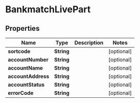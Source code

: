 
# BankmatchLivePart

## Properties
Name | Type | Description | Notes
------------ | ------------- | ------------- | -------------
**sortcode** | **String** |  |  [optional]
**accountNumber** | **String** |  |  [optional]
**accountName** | **String** |  |  [optional]
**accountAddress** | **String** |  |  [optional]
**accountStatus** | **String** |  |  [optional]
**errorCode** | **String** |  |  [optional]



